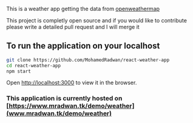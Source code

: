This is a weather app getting the data from [openweathermap](https://openweathermap.org/api)

This project is completly open source and if you would like to contribute please write a detailed pull request and I will merge it

## To run the application on your localhost 

  ```bash
  git clone https://github.com/MohamedRadwan/react-weather-app
  cd react-weather-app
  npm start
  ```
  Open [http://localhost:3000](http://localhost:3000) to view it in the browser.
  
  
  ### This application is currently hosted on [https://www.mradwan.tk/demo/weather](www.mradwan.tk/demo/weather)
